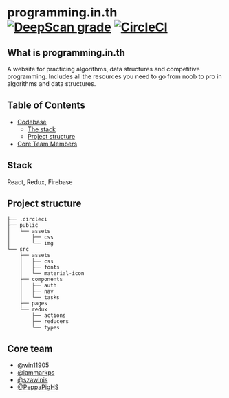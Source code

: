 # programming.in.th [![DeepScan grade](https://deepscan.io/api/teams/4940/projects/6738/branches/57818/badge/grade.svg)](https://deepscan.io/dashboard#view=project&tid=4940&pid=6738&bid=57818) [![CircleCI](https://circleci.com/gh/programming-in-th/programming.in.th.svg?style=svg)](https://circleci.com/gh/programming-in-th/programming.in.th)

## What is programming.in.th

A website for practicing algorithms, data structures and competitive programming. Includes all the resources you need to go from noob to pro in algorithms and data structures.

## Table of Contents

- [Codebase](#codebase)
  - [The stack](#stack)
  - [Project structure](#project-structure)
- [Core Team Members](#core-team)

## Stack

React, Redux, Firebase

## Project structure

```
├── .circleci
├── public
│   └── assets
│       ├── css
│       └── img
└── src
    ├── assets
    │   ├── css
    │   ├── fonts
    │   └── material-icon
    ├── components
    │   ├── auth
    │   ├── nav
    │   └── tasks
    ├── pages
    └── redux
        ├── actions
        ├── reducers
        └── types
```

## Core team

- [@win11905](https://github.com/win11905)
- [@iammarkps](https://github.com/iammarkps)
- [@szawinis](https://github.com/szawinis)
- [@PeppaPigHS](https://github.com/PeppaPigHS)
